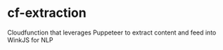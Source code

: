 # cf-extraction
Cloudfunction that leverages Puppeteer to extract content and feed into WinkJS for NLP
